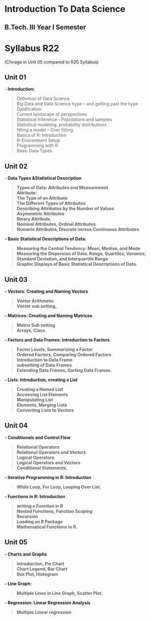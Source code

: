 # Introduction To Data Science

## B.Tech. III Year I Semester

# Syllabus R22

 (Chnage in Unit 05 compared to R20 Syllabus)

## Unit 01<br/>

-<b> Introduction:</b><br/>
 > Definition of Data Science<br/>
 > Big Data and Data Science hype – and getting past the hype<br/>
 > Datafication<br/>
 > Current landscape of perspectives<br/>
 > Statistical Inference - Populations and samples<br/>
 > Statistical modeling, probability distributions<br/>
 > fitting a model – Over fitting.<br/>
 > Basics of R: Introduction<br/>
 > R-Environment Setup<br/>
 > Programming with R<br/>
 > Basic Data Types.<br/>

## Unit 02<br/>

-<b> Data Types &Statistical Description<br/>
 > Types of Data: Attributes and Measurement<br/>
 > Attribute:<br/>
 > The Type of an Attribute<br/>
 > The Different Types of Attributes<br/>
 > Describing Attributes by the Number of Values<br/>
 > Asymmetric Attributes<br/>
 > Binary Attribute,<br/>
 > Nominal Attributes, Ordinal Attributes<br/>
 > Numeric Attributes, Discrete versus Continuous Attributes<br/>
 
-<b> Basic Statistical Descriptions of Data:<br/>
 > Measuring the Central Tendency: Mean, Median, and Mode<br/>
 > Measuring the Dispersion of Data: Range, Quartiles, Variance, Standard Deviation, and Interquartile Range<br/>
 > Graphic Displays of Basic Statistical Descriptions of Data.<br/>

## Unit 03<br/>

-<b> Vectors: Creating and Naming Vectors<br/>
 > Vector Arithmetic<br/>
 > Vector sub setting,<br/>
 
-<b> Matrices: Creating and Naming Matrices<br/>
 > Matrix Sub setting<br/>
 > Arrays, Class.<br/>
 
-<b> Factors and Data Frames: Introduction to Factors<br/>
 > Factor Levels, Summarizing a Factor<br/>
 > Ordered Factors, Comparing Ordered Factors<br/>
 > Introduction to Data Frame<br/>
 > subsetting of Data Frames<br/>
 > Extending Data Frames, Sorting Data Frames.<br/>
 
-<b> Lists: Introduction, creating a List<br/>
 > Creating a Named List<br/>
 > Accessing List Elements<br/>
 > Manipulating List<br/>
 > Elements, Merging Lists<br/>
 > Converting Lists to Vectors<br/>

## Unit 04<br/>

-<b> Conditionals and Control Flow<br/>
 > Relational Operators<br/>
 > Relational Operators and Vectors<br/>
 > Logical Operators<br/>
 > Logical Operators and Vectors<br/>
 > Conditional Statements.<br/>
 
-<b> Iterative Programming in R: Introduction<br/>
 > While Loop, For Loop, Looping Over List.<br/>
 
-<b> Functions in R: Introduction<br/>
 > writing a Function in R<br/>
 > Nested Functions, Function Scoping<br/>
 > Recursion<br/>
 > Loading an R Package<br/>
 > Mathematical Functions in R.<br/>
  
## Unit 05<br/>

-<b> Charts and Graphs<br/>
 > Introduction, Pie Chart<br/>
 > Chart Legend, Bar Chart<br/>
 > Box Plot, Histogram<br/>
 
-<b> Line Graph:<br/>
 > Multiple Lines in Line Graph, Scatter Plot.<br/>
 
-<b> Regression: Linear Regression Analysis<br/>
 > Multiple Linear regression<br/>
